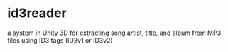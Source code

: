 # id3reader
 a system in Unity 3D for extracting song artist, title, and album from MP3 files using ID3 tags (ID3v1 or ID3v2)
